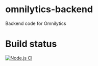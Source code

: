 # omnilytics-backend
Backend code for Omnilytics

# Build status
[![Node.js CI](https://github.com/lowks/omnilytics-backend/actions/workflows/npm-test.yml/badge.svg)](https://github.com/lowks/omnilytics-backend/actions/workflows/npm-test.yml)
